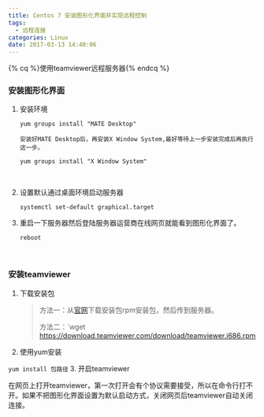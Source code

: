 ```yaml
---
title: Centos 7 安装图形化界面并实现远程控制
tags:
  - 远程连接
categories: Linux
date: 2017-03-13 14:40:06
---
```


{% cq %}使用teamviewer远程服务器{% endcq %}

<!--more-->

### 安装图形化界面

1. 安装环境

   <!-- ```# 先安装MATE Desktop``` -->

   `yum groups install "MATE Desktop"`

   `安装好MATE Desktop后，再安装X Window System,最好等待上一步安装完成后再执行这一步。`

   `yum groups install "X Window System"`

   ​

2. 设置默认通过桌面环境启动服务器

   `systemctl set-default graphical.target`

3. 重启一下服务器然后登陆服务器运营商在线网页就能看到图形化界面了。

   `reboot`

   ​

### 安装teamviewer

1. 下载安装包

   >方法一：从[官网](https://www.teamviewer.com/zhcn/download/linux/)下载安装包rpm安装包，然后传到服务器。
   >
   >方法二：`wget https://download.teamviewer.com/download/teamviewer.i686.rpm

2. 使用yum安装

  `yum install 包路径`
3. 开启teamviewer

   ​  在网页上打开teamviewer，第一次打开会有个协议需要接受，所以在命令行打不开。如果不把图形化界面设置为默认启动方式，关闭网页后teamviewer自动关闭连接。
